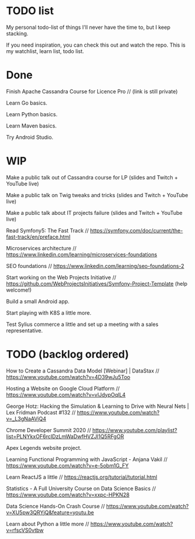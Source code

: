 # TODO list

My personal todo-list of things I'll never have the time to, but I keep stacking.

If you need inspiration, you can check this out and watch the repo. This is my watchlist, learn list, todo list.

# Done

Finish Apache Cassandra Course for Licence Pro // (link is still private)

Learn Go basics.

Learn Python basics.

Learn Maven basics.

Try Android Studio.

# WIP

Make a public talk out of Cassandra course for LP (slides and Twitch + YouTube live)

Make a public talk on Twig tweaks and tricks (slides and Twitch + YouTube live)

Make a public talk about IT projects failure (slides and Twitch + YouTube live)

Read Symfony5: The Fast Track // https://symfony.com/doc/current/the-fast-track/en/preface.html

Microservices architecture // https://www.linkedin.com/learning/microservices-foundations

SEO foundations // https://www.linkedin.com/learning/seo-foundations-2

Start working on the Web Projects Initiative // https://github.com/WebProjectsInitiatives/Symfony-Project-Template (help welcome!)

Build a small Android app.

Start playing with K8S a little more.

Test Sylius commerce a little and set up a meeting with a sales representative.

# TODO (backlog ordered)

How to Create a Cassandra Data Model [Webinar] | DataStax // https://www.youtube.com/watch?v=4D39wJu5Too

Hosting a Website on Google Cloud Platform // https://www.youtube.com/watch?v=vIJdypOqlL4

George Hotz: Hacking the Simulation & Learning to Drive with Neural Nets | Lex Fridman Podcast #132 // https://www.youtube.com/watch?v=_L3gNaAVjQ4

Chrome Developer Summit 2020 // https://www.youtube.com/playlist?list=PLNYkxOF6rcIDzLmWaDwfHVZJl1Q5RFgOR

Apex Legends website project.

Learning Functional Programming with JavaScript - Anjana Vakil // https://www.youtube.com/watch?v=e-5obm1G_FY

Learn ReactJS a little // https://reactjs.org/tutorial/tutorial.html

Statistics - A Full University Course on Data Science Basics // https://www.youtube.com/watch?v=xxpc-HPKN28

Data Science Hands-On Crash Course // https://www.youtube.com/watch?v=XU5pw3QRYjQ&feature=youtu.be

Learn about Python a little more // https://www.youtube.com/watch?v=rfscVS0vtbw

